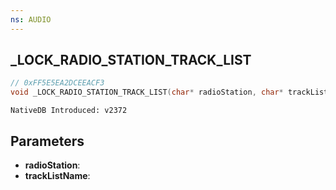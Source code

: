 ```yaml
---
ns: AUDIO
---
```

## _LOCK_RADIO_STATION_TRACK_LIST

```c
// 0xFF5E5EA2DCEEACF3
void _LOCK_RADIO_STATION_TRACK_LIST(char* radioStation, char* trackListName);
```

```
NativeDB Introduced: v2372
```

## Parameters
* **radioStation**:
* **trackListName**:
